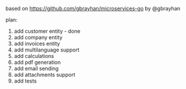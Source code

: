 
based on https://github.com/gbrayhan/microservices-go by @gbrayhan

plan:
1. add customer entity - done
2. add company entity
2. add invoices entity
3. add multilanguage support
4. add calculations
5. add pdf generation 
6. add email sending 
7. add attachments support
8. add tests
